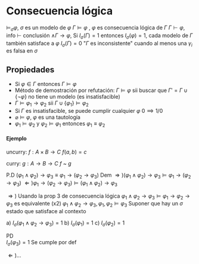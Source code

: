 # Consecuencia lógica

$\models_{\sigma}\varphi$, $\sigma$ es un modelo de $\varphi$
$\Gamma \models \varphi$ , $\varphi$ es consecuencia lógica de $\Gamma$
$\Gamma \vdash \varphi$, info $\vdash$ conclusión 
$\land \Gamma \rightarrow \varphi$, Si $I_{\sigma}(\Gamma) = 1$ entonces $I_{\sigma}(\varphi) = 1$, cada modelo de $\Gamma$ también satisface a $\varphi$
$I_{\sigma}(\Gamma) = 0$ "$\Gamma$ es inconsistente" cuando al menos una $\gamma_{i}$ es falsa en $\sigma$

## Propiedades
- Si $\varphi \in \Gamma$ entonces $\Gamma \models \varphi$
- Método de demostración por refutación: $\Gamma \models \varphi$ sii buscar que $\Gamma' = \Gamma \cup \{\neg \varphi\}$ no tiene un modelo (es insatisfacible)
- $\Gamma \models \varphi_{1} \rightarrow \varphi_{2}$ sii $\Gamma \cup \{\varphi_{1}\} \models \varphi_{2}$
- Si $\Gamma$ es insatisfacible, se puede cumplir cualquier $\varphi$    $0 \implies 1 / 0$
- $\varnothing \models \varphi$, $\varphi$ es una tautología
- $\varphi_{1} \models \varphi_{2}$ y $\varphi_{2} \models \varphi_{1}$ entonces $\varphi_{1} \equiv \varphi_{2}$ 

#### Ejemplo
uncurry:
$f:A \times B \rightarrow C$
$f(a,b)=c$

curry:
$g : A \rightarrow B \rightarrow C$
$f$ ~ $g$

P.D $(\varphi_{1} \land \varphi_{2}) \rightarrow \varphi_{3} \equiv \varphi_{1} \rightarrow (\varphi_{2} \rightarrow \varphi_{3})$
Dem
$\Rightarrow) (\varphi_{1} \land \varphi_{2}) \rightarrow \varphi_{3} \models \varphi_{1} \rightarrow (\varphi_{2} \rightarrow \varphi_{3})$
$\Leftarrow) \varphi_{1} \rightarrow (\varphi_{2} \rightarrow \varphi_{3}) \models (\varphi_{1} \land \varphi_{2})\rightarrow \varphi_{3}$


$\Rightarrow)$ Usando la prop 3 de consecuencia lógica
$\varphi_{1} \land \varphi_{2} \rightarrow \varphi_{3} \models \varphi_{1} \rightarrow \varphi_{2} \rightarrow \varphi_{3}$ es equivalente (x2)
$\varphi_{1} \land \varphi_{2} \rightarrow \varphi_{3}, \varphi_{1}, \varphi_{2} \models \varphi_{3}$
Suponer que hay un $\sigma$ estado que satisface al contexto

a) $I_{\sigma}(\varphi_{1} \land \varphi_{2} \rightarrow \varphi_{3}) = 1$
b) $I_{\sigma}(\varphi_{1})=1$
c) $I_{\sigma}(\varphi_{2})=1$

PD  
$I_{\sigma}(\varphi_{3})=1$
Se cumple por def

$\Leftarrow)...$
